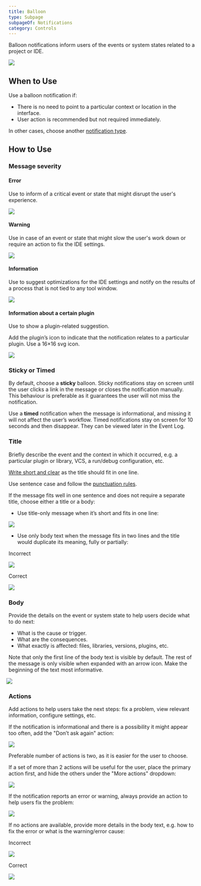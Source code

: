 ```yaml
---
title: Balloon
type: Subpage
subpageOf: Notifications
category: Controls
---
```


Balloon notifications inform users of the events or system states related to a project or IDE.

![]({{site.baseurl}}/images/balloon/01_example.png)


## When to Use

Use a balloon notification if:
* There is no need to point to a particular context or location in the interface.
* User action is recommended but not required immediately.

<p class="noanchor">
In other cases, choose another <a href="{{site.baseurl}}/controls/notifications">notification type</a>.
</p>

## How to Use

### Message severity

#### Error
Use to inform of a critical event or state that might disrupt the user's experience.

![]({{site.baseurl}}/images/balloon/02_error.png)

#### Warning
Use in case of an event or state that might slow the user's work down or require an action to fix the IDE settings.

![]({{site.baseurl}}/images/balloon/03_warning.png)

#### Information
Use to suggest optimizations for the IDE settings and notify on the results of a process that is not tied to any tool window.

![]({{site.baseurl}}/images/balloon/04_information.png)

#### Information about a certain plugin

Use to show a plugin-related suggestion. 

Add the plugin’s icon to indicate that the notification relates to a particular plugin. Use a 16×16 svg icon.

![]({{site.baseurl}}/images/balloon/05_information_plugin.png)


### Sticky or Timed

By default, choose a **sticky** balloon. Sticky notifications stay on screen until the user clicks a link in the message or closes the notification manually. This behaviour is preferable as it guarantees the user will not miss the notification.

Use a **timed** notification when the message is informational, and missing it will not affect the user’s workflow. Timed notifications stay on screen for 10 seconds and then disappear. They can be viewed later in the Event Log.


### Title

Briefly describe the event and the context in which it occurred, e.g. a particular plugin or library, VCS, a run/debug configuration, etc.

[Write short and clear]({{site.baseurl}}/text/writing_short) as the title should fit in one line.

Use  sentence case and follow the [punctuation rules]({{site.baseurl}}/text/punctuation).

If the message fits well in one sentence and does not require a separate title, choose either a title or a body:
* Use title-only message when it’s short and fits in one line:

![]({{site.baseurl}}/images/balloon/03_warning.png)

* Use only body text when the message fits in two lines and the title would duplicate its meaning, fully or partially:

<p class='label incorrect'> Incorrect </p>

![]({{site.baseurl}}/images/balloon/06_only_text_incorrect.png)

<p class='label correct'> Correct</p>

![]({{site.baseurl}}/images/balloon/06_only_text_correct.png)


### Body

Provide the details on the event or system state to help users decide what to do next:
* What is the cause or trigger.
* What are the consequences.
* What exactly is affected: files, libraries, versions, plugins, etc.

Note that only the first line of the body text is visible by default. The rest of the message is only visible when expanded with an arrow icon. Make the beginning of the text most informative.

<img src="{{site.baseurl}}/images/balloon/07_expandable.png" style="margin-left: -6px">


### Actions

Add actions to help users take the next steps: fix a problem, view relevant information, configure settings, etc.

If the notification is informational and there is a possibility it might appear too often, add the "Don’t ask again" action:

![]({{site.baseurl}}/images/balloon/04_information.png)

Preferable number of actions is two, as it is easier for the user to choose.

If a set of more than 2 actions will be useful for the user, place the primary action first, and hide the others under the "More actions" dropdown:

![]({{site.baseurl}}/images/balloon/08_dropdown.png)

If the notification reports an error or warning, always provide an action to help users fix the problem:

![]({{site.baseurl}}/images/balloon/02_error.png)

If no actions are available, provide more details in the body text, e.g. how to fix the error or what is the warning/error cause:

<p class='label incorrect'> Incorrect </p>

![]({{site.baseurl}}/images/balloon/09_error_incorrect.png)

<p class='label correct'>Correct</p>

![]({{site.baseurl}}/images/balloon/09_error_correct.png)

